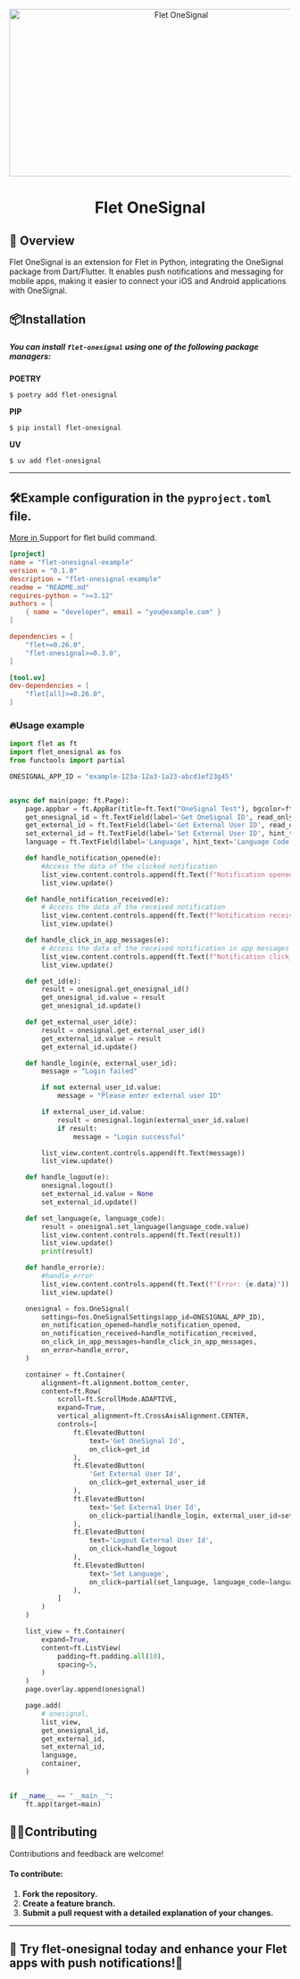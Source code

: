 <p align="center"><img src="https://github.com/user-attachments/assets/ee3f4caf-10a7-4c58-948d-6a59fda97850" width="600" height="300" alt="Flet OneSignal"></p>


<h1 align="center"> Flet OneSignal </h1>

## 📖 Overview

Flet OneSignal is an extension for Flet in Python, integrating the OneSignal package from Dart/Flutter. It enables push notifications and messaging for mobile apps, making it easier to connect your iOS and Android applications with OneSignal.

## 📦Installation
##### You can install `flet-onesignal` using one of the following package managers:

**POETRY**

```console
$ poetry add flet-onesignal
```

**PIP**

```console
$ pip install flet-onesignal
```

**UV**

```console
$ uv add flet-onesignal
```

---

## 🛠️Example configuration in the `pyproject.toml` file.

[More in ](https://flet.dev/blog/pyproject-toml-support-for-flet-build-command/) Support for flet build command.

```toml
[project]
name = "flet-onesignal-example"
version = "0.1.0"
description = "flet-onesignal-example"
readme = "README.md"
requires-python = ">=3.12"
authors = [
    { name = "developer", email = "you@example.com" }
]

dependencies = [
    "flet>=0.26.0",
    "flet-onesignal>=0.3.0",
]

[tool.uv]
dev-dependencies = [
    "flet[all]>=0.26.0",
]

```

### 🔥Usage example

```Python
import flet as ft
import flet_onesignal as fos
from functools import partial

ONESIGNAL_APP_ID = "example-123a-12a3-1a23-abcd1ef23g45"


async def main(page: ft.Page):
    page.appbar = ft.AppBar(title=ft.Text("OneSignal Test"), bgcolor=ft.Colors.BLUE_700, color=ft.Colors.WHITE)
    get_onesignal_id = ft.TextField(label='Get OneSignal ID', read_only=True)
    get_external_id = ft.TextField(label='Get External User ID', read_only=True, ignore_pointers=True)
    set_external_id = ft.TextField(label='Set External User ID', hint_text='User ID')
    language = ft.TextField(label='Language', hint_text='Language Code (en)', value='en', color=ft.Colors.GREEN)

    def handle_notification_opened(e):
        #Access the data of the clicked notification
        list_view.content.controls.append(ft.Text(f"Notification opened: {e.notification_opened}"))
        list_view.update()

    def handle_notification_received(e):
        # Access the data of the received notification
        list_view.content.controls.append(ft.Text(f"Notification received: {e.notification_received}"))
        list_view.update()

    def handle_click_in_app_messages(e):
        # Access the data of the received notification in app messages
        list_view.content.controls.append(ft.Text(f"Notification click_in_app_messages: {e.click_in_app_messages}"))
        list_view.update()

    def get_id(e):
        result = onesignal.get_onesignal_id()
        get_onesignal_id.value = result
        get_onesignal_id.update()

    def get_external_user_id(e):
        result = onesignal.get_external_user_id()
        get_external_id.value = result
        get_external_id.update()

    def handle_login(e, external_user_id):
        message = "Login failed"

        if not external_user_id.value:
            message = "Please enter external user ID"

        if external_user_id.value:
            result = onesignal.login(external_user_id.value)
            if result:
                message = "Login successful"

        list_view.content.controls.append(ft.Text(message))
        list_view.update()

    def handle_logout(e):
        onesignal.logout()
        set_external_id.value = None
        set_external_id.update()

    def set_language(e, language_code):
        result = onesignal.set_language(language_code.value)
        list_view.content.controls.append(ft.Text(result))
        list_view.update()
        print(result)

    def handle_error(e):
        #handle_error
        list_view.content.controls.append(ft.Text(f"Error: {e.data}"))
        list_view.update()

    onesignal = fos.OneSignal(
        settings=fos.OneSignalSettings(app_id=ONESIGNAL_APP_ID),
        on_notification_opened=handle_notification_opened,
        on_notification_received=handle_notification_received,
        on_click_in_app_messages=handle_click_in_app_messages,
        on_error=handle_error,
    )

    container = ft.Container(
        alignment=ft.alignment.bottom_center,
        content=ft.Row(
            scroll=ft.ScrollMode.ADAPTIVE,
            expand=True,
            vertical_alignment=ft.CrossAxisAlignment.CENTER,
            controls=[
                ft.ElevatedButton(
                    text='Get OneSignal Id',
                    on_click=get_id
                ),
                ft.ElevatedButton(
                    'Get External User Id',
                    on_click=get_external_user_id
                ),
                ft.ElevatedButton(
                    text='Set External User Id',
                    on_click=partial(handle_login, external_user_id=set_external_id)
                ),
                ft.ElevatedButton(
                    text='Logout External User Id',
                    on_click=handle_logout
                ),
                ft.ElevatedButton(
                    text='Set Language',
                    on_click=partial(set_language, language_code=language)
                ),
            ]
        )
    )

    list_view = ft.Container(
        expand=True,
        content=ft.ListView(
            padding=ft.padding.all(10),
            spacing=5,
        )
    )
    page.overlay.append(onesignal)

    page.add(
        # onesignal,
        list_view,
        get_onesignal_id,
        get_external_id,
        set_external_id,
        language,
        container,
    )


if __name__ == "__main__":
    ft.app(target=main)

```
## 🤝🏽Contributing
Contributions and feedback are welcome! 

#### To contribute:

1. **Fork the repository.**
2. **Create a feature branch.**
3. **Submit a pull request with a detailed explanation of your changes.**

---

## 🚀 Try **flet-onesignal** today and enhance your Flet apps with push notifications!🔔 
